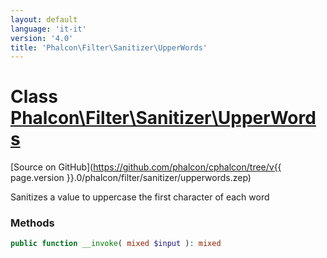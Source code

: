 ```yaml
---
layout: default
language: 'it-it'
version: '4.0'
title: 'Phalcon\Filter\Sanitizer\UpperWords'
---
```


# Class [Phalcon\Filter\Sanitizer\UpperWords](Phalcon_Filter_Sanitizer_UpperWords)

[Source on GitHub](https://github.com/phalcon/cphalcon/tree/v{{ page.version }}.0/phalcon/filter/sanitizer/upperwords.zep)

Sanitizes a value to uppercase the first character of each word

### Methods

```php
public function __invoke( mixed $input ): mixed
```